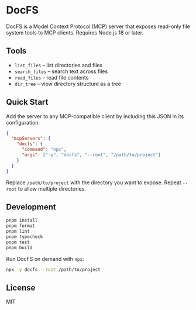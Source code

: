 # DocFS

DocFS is a Model Context Protocol (MCP) server that exposes read-only file system tools to MCP clients. Requires Node.js 18 or later.

## Tools

- `list_files` – list directories and files
- `search_files` – search text across files
- `read_files` – read file contents
- `dir_tree` – view directory structure as a tree

## Quick Start

Add the server to any MCP-compatible client by including this JSON in its configuration:

```json
{
  "mcpServers": {
    "docfs": {
      "command": "npx",
      "args": ["-y", "docfs", "--root", "/path/to/project"]
    }
  }
}
```

Replace `/path/to/project` with the directory you want to expose. Repeat `--root` to allow multiple directories.

## Development

```bash
pnpm install
pnpm format
pnpm lint
pnpm typecheck
pnpm test
pnpm build
```

Run DocFS on demand with `npx`:

```bash
npx -y docfs --root /path/to/project
```

## License

MIT
